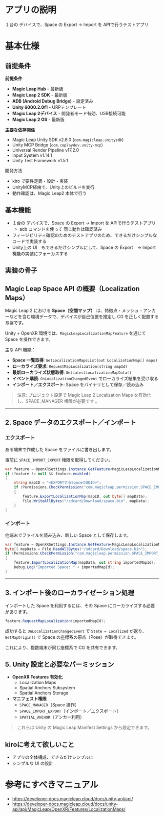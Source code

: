 # アプリの説明

１台の デバイスで、Space の Export → Import を APIで行うテストアプリ

# 基本仕様

## 前提条件

**前提条件**

- **Magic Leap Hub** - 最新版
- **Magic Leap 2 SDK** - 最新版
- **ADB (Android Debug Bridge)** - 設定済み
- **Unity 6000.2.0f1** - URPテンプレート
- **Magic Leap 2デバイス** - 開発者モード有効、USB接続可能
- **Magic Leap 2 OS** - 最新版

**主要な依存関係**

- Magic Leap Unity SDK v2.6.0 (`com.magicleap.unitysdk`)
- Unity MCP Bridge (`com.coplaydev.unity-mcp`)
- Universal Render Pipeline v17.2.0
- Input System v1.14.1
- Unity Test Framework v1.5.1

開発方法

- kiro で要件定義・設計・実装
- UnityMCP経由で、Unity上のビルドを実行
- 動作確認は、Magic Leap2 本体で行う

## 基本機能

- １台の デバイスで、Space の Export → Import を APIで行うテストアプリ
    - adb コマンドを使って 同じ動作は確認済み
- フィージビリティ確認のためのテストアプリのため、できるだけシンプルなコードで実装する
- Unity上の UI　もできるだけシンプルにして、Space の Export　→ Import 機能の実装にフォーカスする

## 実装の骨子

## Magic Leap Space API の概要（Localization Maps）

Magic Leap 2 における **Space（空間マップ）** は、特徴点・メッシュ・アンカーなどを含む環境データで、デバイスが自己位置を推定し CG を正しく配置する基盤です。

Unity + OpenXR 環境では、`MagicLeapLocalizationMapFeature` を通じて Space を操作できます。

主な API 機能：

- **Space 一覧取得**: `GetLocalizationMapsList(out LocalizationMap[] maps)`
- **ローカライズ要求**: `RequestMapLocalization(string mapId)`
- **最新ローカライズ状態取得**: `GetLatestLocalizationMapData()`
- **イベント購読**: `OnLocalizationChangedEvent` でローカライズ結果を受け取る
- **インポート／エクスポート**: Space をバイナリとして保存／読み込み

> 注意: プロジェクト設定で Magic Leap 2 Localization Maps を有効化し、SPACE_MANAGER 権限が必要です 。
> 

---

## 2. Space データのエクスポート／インポート

### エクスポート

ある端末で作成した Space をファイルに書き出します。

事前に `SPACE_IMPORT_EXPORT` 権限を取得してください。

```csharp
var feature = OpenXRSettings.Instance.GetFeature<MagicLeapLocalizationMapFeature>();
if (feature != null && feature.enabled)
{
    string mapID = "<EXPORTするSpaceのUUID>";
    if (Permissions.CheckPermission("com.magicleap.permission.SPACE_IMPORT_EXPORT"))
    {
        feature.ExportLocalizationMap(mapID, out byte[] mapData);
        File.WriteAllBytes("/sdcard/Download/space.bin", mapData);
    }
}

```

### インポート

他端末でファイルを読み込み、新しい Space として保存します。

```csharp
var feature = OpenXRSettings.Instance.GetFeature<MagicLeapLocalizationMapFeature>();
byte[] mapData = File.ReadAllBytes("/sdcard/Download/space.bin");
if (Permissions.CheckPermission("com.magicleap.permission.SPACE_IMPORT_EXPORT"))
{
    feature.ImportLocalizationMap(mapData, out string importedMapId);
    Debug.Log("Imported Space: " + importedMapId);
}

```

---

## 3. インポート後のローカライゼーション処理

インポートした Space を利用するには、その Space にローカライズする必要があります。

```csharp
feature.RequestMapLocalization(importedMapId);

```

成功すると `OnLocalizationChangedEvent` で `State = Localized` が返り、`GetMapOrigin()` で Space の座標系の原点（Pose）が取得できます。

これにより、複数端末が同じ座標系で CG を共有できます。

## 5. Unity 設定と必要なパーミッション

- **OpenXR Features 有効化**
    - Localization Maps
    - Spatial Anchors Subsystem
    - Spatial Anchors Storage
- **マニフェスト権限**
    - `SPACE_MANAGER`（Space 操作）
    - `SPACE_IMPORT_EXPORT`（インポート／エクスポート）
    - `SPATIAL_ANCHOR`（アンカー利用）

> これらは Unity の Magic Leap Manifest Settings から設定できます。
> 

## kiroに考えて欲しいこと

- アプリの全体構成、できるだけシンプルに
- シンプルな UI の設計

# 参考にすべきマニュアル

- https://developer-docs.magicleap.cloud/docs/unity-api/api/
- https://developer-docs.magicleap.cloud/docs/unity-api/api/MagicLeap/OpenXR/Features/LocalizationMaps/